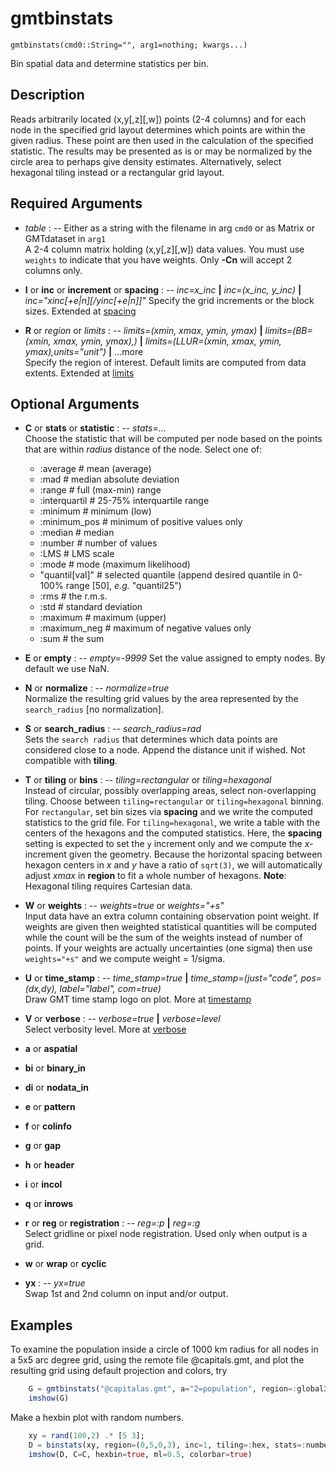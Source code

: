 # gmtbinstats

	gmtbinstats(cmd0::String="", arg1=nothing; kwargs...)

Bin spatial data and determine statistics per bin.

Description
-----------

Reads arbitrarily located (x,y[,z][,w]) points (2-4 columns) and for each node in the specified grid
layout determines which points are within the given radius. These point are then used in the calculation
of the specified statistic. The results may be presented as is or may be normalized by the circle area
to perhaps give density estimates. Alternatively, select hexagonal tiling instead or a rectangular grid layout.

Required Arguments
------------------

- *table* : -- Either as a string with the filename in arg ``cmd0`` or as Matrix or GMTdataset in ``arg1``\
    A 2-4 column matrix holding (x,y[,z][,w]) data values. You must use `weights`
    to indicate that you have weights. Only **-Cn** will accept 2 columns only.


- **I** or **inc** or **increment** or **spacing** : -- *inc=x_inc* **|** *inc=(x_inc, y_inc)* **|** *inc="xinc[+e|n][/yinc[+e|n]]"*
   Specify the grid increments or the block sizes. Extended at [spacing](@ref)

- **R** or *region* or *limits* : -- *limits=(xmin, xmax, ymin, ymax)* **|** *limits=(BB=(xmin, xmax, ymin, ymax),)*
   **|** *limits=(LLUR=(xmin, xmax, ymin, ymax),units="unit")* **|** ...more \
   Specify the region of interest. Default limits are computed from data extents. Extended at [limits](@ref)


Optional Arguments
------------------

- **C** or **stats** or **statistic** : -- *stats=...*\
   Choose the statistic that will be computed per node based on the points that are within *radius* distance
   of the node. Select one of:

   - :average        # mean (average)
   - :mad            # median absolute deviation
   - :range          # full (max-min) range
   - :interquartil   # 25-75% interquartile range
   - :minimum        # minimum (low)
   - :minimum_pos    # minimum of positive values only
   - :median         # median
   - :number         # number of values
   - :LMS            # LMS scale
   - :mode           # mode (maximum likelihood)
   - "quantil[val]"  # selected quantile (append desired quantile in 0-100% range [50], *e.g.* "quantil25")
   - :rms            # the r.m.s.
   - :std            # standard deviation
   - :maximum        # maximum (upper)
   - :maximum_neg    # maximum of negative values only
   - :sum            # the sum

- **E** or **empty** : -- *empty=-9999*
    Set the value assigned to empty nodes. By default we use NaN.

- **N** or **normalize** : -- *normalize=true*\
    Normalize the resulting grid values by the area represented by the `search_radius` [no normalization].

- **S** or **search_radius** : -- *search_radius=rad*\
    Sets the `search radius` that determines which data points are considered close to a node.
	Append the distance unit if wished. Not compatible with **tiling**.

- **T** or **tiling** or **bins** : -- *tiling=rectangular* or *tiling=hexagonal*\
    Instead of circular, possibly overlapping areas, select non-overlapping tiling. Choose between `tiling=rectangular`
	or `tiling=hexagonal` binning. For `rectangular`, set bin sizes via **spacing** and we write the computed statistics
	to the grid file. For `tiling=hexagonal`, we write a table with the centers of the hexagons and the computed statistics.
	Here, the **spacing** setting is expected to set the ``y`` increment only and we compute the *x*-increment given the
	geometry. Because the horizontal spacing between hexagon centers in *x* and *y* have a ratio of ``sqrt(3)``, we will
	automatically adjust *xmax* in **region** to fit a whole number of hexagons. **Note**: Hexagonal tiling requires
	Cartesian data.

- **W** or **weights** : -- *weights=true* or *weights="+s"*\
   Input data have an extra column containing observation point weight. If weights are given then weighted
   statistical quantities will be computed while the count will be the sum of the weights instead of number
   of points. If your weights are actually uncertainties (one sigma) then use `weights="+s"` and we compute
   weight = 1/sigma.

- **U** or **time_stamp** : -- *time_stamp=true* **|** *time_stamp=(just="code", pos=(dx,dy), label="label", com=true)*\
   Draw GMT time stamp logo on plot. More at [timestamp](@ref)

- **V** or **verbose** : -- *verbose=true* **|** *verbose=level*\
   Select verbosity level. More at [verbose](@ref)

- **a** or **aspatial**

- **bi** or **binary_in**

- **di** or **nodata_in**

- **e** or **pattern**

- **f** or **colinfo**

- **g** or **gap**

- **h** or **header**

- **i** or **incol**

- **q** or **inrows**

- **r** or **reg** or **registration** : -- *reg=:p* **|** *reg=:g*\
   Select gridline or pixel node registration. Used only when output is a grid.

- **w** or **wrap** or **cyclic**

- **yx** : -- *yx=true*\
   Swap 1st and 2nd column on input and/or output.


Examples
--------

To examine the population inside a circle of 1000 km radius for all nodes in a 5x5 arc degree grid,
using the remote file @capitals.gmt, and plot the resulting grid using default projection and colors, try

```julia
    G = gmtbinstats("@capitalas.gmt", a="2=population", region=:global360, inc=5, stats=:sum, search_radiusS="1000k");
	imshow(G)
```

Make a hexbin plot with random numbers.

```julia
    xy = rand(100,2) .* [5 3];
    D = binstats(xy, region=(0,5,0,3), inc=1, tiling=:hex, stats=:number);
    imshow(D, C=C, hexbin=true, ml=0.5, colorbar=true)
```